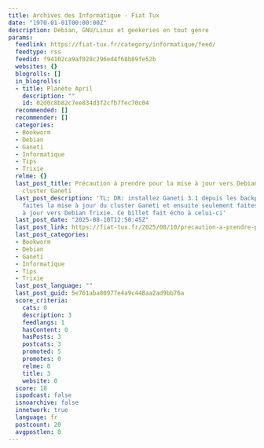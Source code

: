 ```yaml
---
title: Archives des Informatique - Fiat Tux
date: "1970-01-01T00:00:00Z"
description: Debian, GNU/Linux et geekeries en tout genre
params:
  feedlink: https://fiat-tux.fr/category/informatique/feed/
  feedtype: rss
  feedid: f94102ca9af028c296ed4f68b89fe52b
  websites: {}
  blogrolls: []
  in_blogrolls:
  - title: Planète April
    description: ""
    id: 02d0c8b82c7ee834d3f2cfb7fec70c04
  recommended: []
  recommender: []
  categories:
  - Bookworm
  - Debian
  - Ganeti
  - Informatique
  - Tips
  - Trixie
  relme: {}
  last_post_title: Précaution à prendre pour la mise à jour vers Debian Trixie d’un
    cluster Ganeti
  last_post_description: 'TL; DR: installez Ganeti 3.1 depuis les backports Bookworm,
    faites la mise à jour du cluster Ganeti et ensuite seulement faites vos mises
    à jour vers Debian Trixie. Ce billet fait écho à celui-ci'
  last_post_date: "2025-08-10T12:50:45Z"
  last_post_link: https://fiat-tux.fr/2025/08/10/precaution-a-prendre-pour-la-mise-a-jour-vers-debian-trixie-dun-cluster-ganeti/
  last_post_categories:
  - Bookworm
  - Debian
  - Ganeti
  - Informatique
  - Tips
  - Trixie
  last_post_language: ""
  last_post_guid: 5e761aba80977e4a9c448aa2ad9bb76a
  score_criteria:
    cats: 0
    description: 3
    feedlangs: 1
    hasContent: 0
    hasPosts: 3
    postcats: 3
    promoted: 5
    promotes: 0
    relme: 0
    title: 3
    website: 0
  score: 18
  ispodcast: false
  isnoarchive: false
  innetwork: true
  language: fr
  postcount: 20
  avgpostlen: 0
---
```

